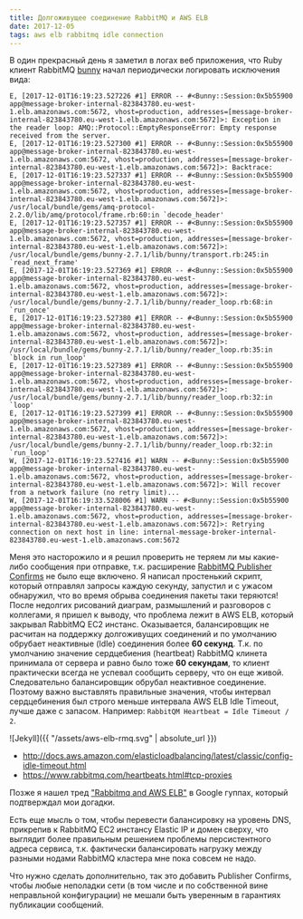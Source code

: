 ```yaml
---
title: Долгоживущее соединение RabbitMQ и AWS ELB
date: 2017-12-05
tags: aws elb rabbitmq idle connection
---
```


В один прекрасный день я заметил в логах веб приложения, что Ruby клиент RabbitMQ [bunny](http://rubybunny.info) начал периодически логировать исключения вида:

```
E, [2017-12-01T16:19:23.527226 #1] ERROR -- #<Bunny::Session:0x5b55900 app@message-broker-internal-823843780.eu-west-1.elb.amazonaws.com:5672, vhost=production, addresses=[message-broker-internal-823843780.eu-west-1.elb.amazonaws.com:5672]>: Exception in the reader loop: AMQ::Protocol::EmptyResponseError: Empty response received from the server.
E, [2017-12-01T16:19:23.527300 #1] ERROR -- #<Bunny::Session:0x5b55900 app@message-broker-internal-823843780.eu-west-1.elb.amazonaws.com:5672, vhost=production, addresses=[message-broker-internal-823843780.eu-west-1.elb.amazonaws.com:5672]>: Backtrace:
E, [2017-12-01T16:19:23.527337 #1] ERROR -- #<Bunny::Session:0x5b55900 app@message-broker-internal-823843780.eu-west-1.elb.amazonaws.com:5672, vhost=production, addresses=[message-broker-internal-823843780.eu-west-1.elb.amazonaws.com:5672]>: /usr/local/bundle/gems/amq-protocol-2.2.0/lib/amq/protocol/frame.rb:60:in `decode_header'
E, [2017-12-01T16:19:23.527357 #1] ERROR -- #<Bunny::Session:0x5b55900 app@message-broker-internal-823843780.eu-west-1.elb.amazonaws.com:5672, vhost=production, addresses=[message-broker-internal-823843780.eu-west-1.elb.amazonaws.com:5672]>: /usr/local/bundle/gems/bunny-2.7.1/lib/bunny/transport.rb:245:in `read_next_frame'
E, [2017-12-01T16:19:23.527369 #1] ERROR -- #<Bunny::Session:0x5b55900 app@message-broker-internal-823843780.eu-west-1.elb.amazonaws.com:5672, vhost=production, addresses=[message-broker-internal-823843780.eu-west-1.elb.amazonaws.com:5672]>: /usr/local/bundle/gems/bunny-2.7.1/lib/bunny/reader_loop.rb:68:in `run_once'
E, [2017-12-01T16:19:23.527380 #1] ERROR -- #<Bunny::Session:0x5b55900 app@message-broker-internal-823843780.eu-west-1.elb.amazonaws.com:5672, vhost=production, addresses=[message-broker-internal-823843780.eu-west-1.elb.amazonaws.com:5672]>: /usr/local/bundle/gems/bunny-2.7.1/lib/bunny/reader_loop.rb:35:in `block in run_loop'
E, [2017-12-01T16:19:23.527389 #1] ERROR -- #<Bunny::Session:0x5b55900 app@message-broker-internal-823843780.eu-west-1.elb.amazonaws.com:5672, vhost=production, addresses=[message-broker-internal-823843780.eu-west-1.elb.amazonaws.com:5672]>: /usr/local/bundle/gems/bunny-2.7.1/lib/bunny/reader_loop.rb:32:in `loop'
E, [2017-12-01T16:19:23.527399 #1] ERROR -- #<Bunny::Session:0x5b55900 app@message-broker-internal-823843780.eu-west-1.elb.amazonaws.com:5672, vhost=production, addresses=[message-broker-internal-823843780.eu-west-1.elb.amazonaws.com:5672]>: /usr/local/bundle/gems/bunny-2.7.1/lib/bunny/reader_loop.rb:32:in `run_loop'
W, [2017-12-01T16:19:23.527416 #1] WARN -- #<Bunny::Session:0x5b55900 app@message-broker-internal-823843780.eu-west-1.elb.amazonaws.com:5672, vhost=production, addresses=[message-broker-internal-823843780.eu-west-1.elb.amazonaws.com:5672]>: Will recover from a network failure (no retry limit)...
W, [2017-12-01T16:19:33.528006 #1] WARN -- #<Bunny::Session:0x5b55900 app@message-broker-internal-823843780.eu-west-1.elb.amazonaws.com:5672, vhost=production, addresses=[message-broker-internal-823843780.eu-west-1.elb.amazonaws.com:5672]>: Retrying connection on next host in line: internal-message-broker-internal-823843780.eu-west-1.elb.amazonaws.com:5672
```

Меня это насторожило и я решил проверить не теряем ли мы какие-либо сообщения при отправке, т.к. расширение [RabbitMQ Publisher Confirms](https://www.rabbitmq.com/confirms.html#publisher-confirms) не было еще включено. Я написал простенький скрипт, который отправлял запросы каждую секунду, запустил и с ужасом обнаружил, что во время обрыва соединения пакеты таки теряются! После недолгих рисований диаграм, размышлений и разговоров с коллегами, я пришел к выводу, что проблема лежит в AWS ELB, который закрывал RabbitMQ EC2 инстанс. Оказывается, балансировщик не расчитан на поддержку долгоживущих соединений и по умолчанию обрубает неактивные (Idle) соединения более **60 секунд**. Т.к. по умолчанию значение сердцебиения (heartbeat) RabbitMQ клинета принимала от сервера и равно было тоже **60 секундам**, то клиент практически всегда не успевал сообщить серверу, что он еще живой. Следовательно балансировщик обрубал неактивное соединение. Поэтому важно выставлять правильные значения, чтобы интервал сердцебинения был строго меньше интервала AWS ELB Idle Timeout, лучше даже с запасом. Например: `RabbitQM Heartbeat = Idle Timeout / 2`.

![Jekyll]({{ "/assets/aws-elb-rmq.svg" | absolute_url }})

- http://docs.aws.amazon.com/elasticloadbalancing/latest/classic/config-idle-timeout.html
- https://www.rabbitmq.com/heartbeats.html#tcp-proxies

Позже я нашел тред ["Rabbitmq and AWS ELB"](https://groups.google.com/forum/#!topic/rabbitmq-users/lzRnjNyNppk) в Google гуппах, который подтверждал мои догадки.

Есть еще мысль о том, чтобы перевести балансировку на уровень DNS, прикрепив к RabbitMQ EC2 инстансу Elastic IP и домен сверху, что выглядит более правильным решением проблемы персистентного адреса сервиса, т.к. фактически балансировать нагрузку между разными нодами RabbitMQ кластера мне пока совсем не надо.

Что нужно сделать дополнительно, так это добавить Publisher Confirms, чтобы любые неполадки сети (в том числе и по собственной вине неправльной конфигурации) не мешали быть уверенным в гарантиях публикации сообщений.
